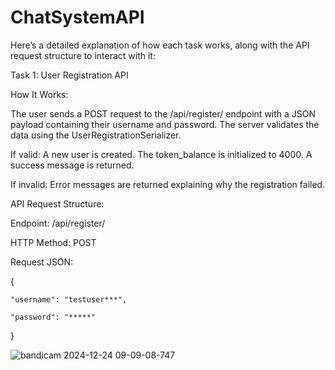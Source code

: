 # ChatSystemAPI

Here’s a detailed explanation of how each task works, along with the API request structure to interact with it:

Task 1: User Registration API

How It Works:

The user sends a POST request to the /api/register/ endpoint with a JSON payload containing their username and password.
The server validates the data using the UserRegistrationSerializer.

If valid:
A new user is created.
The token_balance is initialized to 4000.
A success message is returned.

If invalid:
Error messages are returned explaining why the registration failed.

API Request Structure:

Endpoint:
/api/register/

HTTP Method:
POST

Request JSON:

{

    "username": "testuser***",

    "password": "*****"
}


![bandicam 2024-12-24 09-09-08-747](https://github.com/user-attachments/assets/3a732b34-d80a-41e6-8bc6-79fb2144150b)

